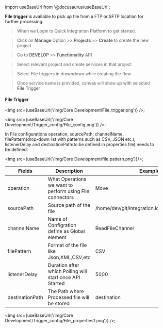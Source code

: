 import useBaseUrl from '@docusaurus/useBaseUrl';


**File trigger** is available to pick up file from a FTP or SFTP location for further processing.

>When we Login to Quick Integration Platform to get started.

>Click on **Manage** Option >> **Projects** >> **Create** to create the new project

>Go to **DEVELOP** >> **Functionality** API

>Select relevant project and create services in that project

>Select File triggers in drowndown while creating the flow

>Once service name is provided, canvas will show up with selected **File** Trigger

#### File Trigger

<img src={useBaseUrl('/img/Core Development/File_trigger.png')} />;

<img src={useBaseUrl('/img/Core Development/Trigger_config/File_config.png')} />;

In File configurations operation, sourcePath, channelName, filePattern(drop-down list with patterns such as CSV, JSON etc.), listenerDelay and destinationPath(to be defined in properties file) needs to be defined.

<img src={useBaseUrl('/img/Core Development/file pattern.png')}/>;

<table>
<thead>
<tr>
<th>Fields</th>
<th>Description</th>
<th>Example</th>
</tr>
</thead>
<tbody>
<tr>
<td>operation</td>
<td>What Operations we want to perform using File connectors</td>
<td>Move</td>
</tr>
<tr>
<td>sourcePath</td>
<td>Source path of the file</td>
<td>/home/dev/git/integration.io/Source/Customers</td>
</tr>
<tr>
<td>channelName</td>
<td>Name of Configration define as Global element</td>
<td>ReadFileChannel</td>
</tr>
<tr>
<td>filePattern</td>
<td>Format of the file like Json,XML,CSV,etc</td>
<td>CSV</td>
</tr>
<tr>
<td>listenerDelay</td>
<td>Duration after which Polling will start once API Started</td>
<td>5000</td>
</tr>
<tr>
<td>destinationPath</td>
<td>The Path where Processed file will be stored</td>
<td>destination</td>
</tr>
</tbody>
</table>


<img src={useBaseUrl('/img/Core Development/Trigger_config/File_properties1.png')} />;
